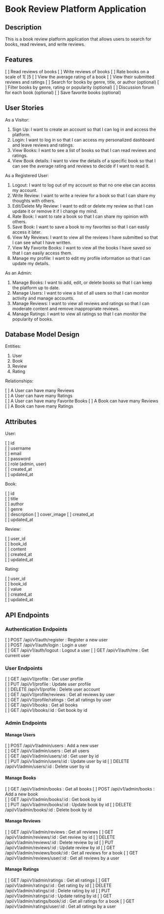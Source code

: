 # Book Review Platform Application

## Description

This is a book review platform application that allows users to search for books, read reviews, and write reviews.

## Features

[ ] Read reviews of books
[ ] Write reviews of books
[ ] Rate books on a scale of 1[ ]5
[ ] View the average rating of a book
[ ] View their submitted reviews and ratings
[ ] Search for books by genre, title, or author (optional)
[ ] Filter books by genre, rating or popularity (optional)
[ ] Discussion forum for each book (optional)
[ ] Save favorite books (optional)

## User Stories

As a Visitor:

1. Sign Up: I want to create an account so that I can log in and access the platform.
2. Login: I want to log in so that I can access my personalized dashboard and leave reviews and ratings.
3. View Books: I want to see a list of books so that I can read reviews and ratings.
4. View Book details: I want to view the details of a specific book so that I can see the average rating and reviews to decide if I want to read it.

As a Registered User:

1. Logout: I want to log out of my account so that no one else can access my account.
2. Write Review: I want to write a review for a book so that I can share my thoughts with others.
3. Edit/Delete My Review: I want to edit or delete my review so that I can update it or remove it if I change my mind.
4. Rate Book: I want to rate a book so that I can share my opinion with others.
5. Save Book: I want to save a book to my favorites so that I can easily access it later.
6. View My Reviews: I want to view all the reviews I have submitted so that I can see what I have written.
7. View My Favorite Books: I want to view all the books I have saved so that I can easily access them.
8. Manage my profile: I want to edit my profile information so that I can update my details.

As an Admin:

1. Manage Books: I want to add, edit, or delete books so that I can keep the platform up to date.
2. Manage Users: I want to view a list of all users so that I can monitor activity and manage accounts.
3. Manage Reviews: I want to view all reviews and ratings so that I can moderate content and remove inappropriate reviews.
4. Manage Ratings: I want to view all ratings so that I can monitor the popularity of books.

## Database Model Design

Entities:

1. User
2. Book
3. Review
4. Rating

Relationships:

[ ] A User can have many Reviews    
[ ] A User can have many Ratings    
[ ] A User can have many Favorite Books 
[ ] A Book can have many Reviews    
[ ] A Book can have many Ratings    

## Attributes

User:

[ ] id  
[ ] username    
[ ] email   
[ ] password    
[ ] role (admin, user)  
[ ] created_at  
[ ] updated_at  

Book:

[ ] id  
[ ] title   
[ ] author  
[ ] genre      
[ ] description 
[ ] cover_image 
[ ] created_at  
[ ] updated_at  

Review:

[ ] user_id     
[ ] book_id         
[ ] content         
[ ] created_at      
[ ] updated_at      

Rating:

[ ] user_id     
[ ] book_id     
[ ] value       
[ ] created_at      
[ ] updated_at  

## API Endpoints

### Authentication Endpoints

[ ] POST /api/v1/auth/register : Register a new user    
[ ] POST /api/v1/auth/login : Login a user  
[ ] GET /api/v1/auth/logout : Logout a user 
[ ] GET /api/v1/auth/me : Get current user  

### User Endpoints

[ ] GET /api/v1/profile : Get user profile  
[ ] PUT /api/v1/profile : Update user profile   
[ ] DELETE /api/v1/profile : Delete user account    
[ ] GET /api/v1/profile/reviews : Get all reviews by user   
[ ] GET /api/v1/profile/ratings : Get all ratings by user   
[ ] GET /api/v1/books : Get all books   
[ ] GET /api/v1/books/:id : Get book by id  

### Admin Endpoints

#### Manage Users

[ ] POST /api/v1/admin/users : Add a new user   
[ ] GET /api/v1/admin/users : Get all users     
[ ] GET /api/v1/admin/users/:id : Get user by id    
[ ] PUT /api/v1/admin/users/:id : Update user by id 
[ ] DELETE /api/v1/admin/users/:id : Delete user by id  

#### Manage Books

[ ] GET /api/v1/admin/books : Get all books 
[ ] POST /api/v1/admin/books : Add a new book   
[ ] GET /api/v1/admin/books/:id : Get book by id    
[ ] PUT /api/v1/admin/books/:id : Update book by id 
[ ] DELETE /api/v1/admin/books/:id : Delete book by id  

#### Manage Reviews

[ ] GET /api/v1/admin/reviews : Get all reviews
[ ] GET /api/v1/admin/reviews/:id : Get review by id
[ ] DELETE /api/v1/admin/reviews/:id : Delete review by id
[ ] PUT /api/v1/admin/reviews/:id : Update review by id
[ ] GET /api/v1/admin/reviews/book/:id : Get all reviews for a book
[ ] GET /api/v1/admin/reviews/user/:id : Get all reviews by a user

#### Manage Ratings

[ ] GET /api/v1/admin/ratings : Get all ratings
[ ] GET /api/v1/admin/ratings/:id : Get rating by id
[ ] DELETE /api/v1/admin/ratings/:id : Delete rating by id
[ ] PUT /api/v1/admin/ratings/:id : Update rating by id
[ ] GET /api/v1/admin/ratings/book/:id : Get all ratings for a book
[ ] GET /api/v1/admin/ratings/user/:id : Get all ratings by a user
